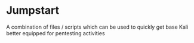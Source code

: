 # Jumpstart
A combination of files / scripts which can be used to quickly get base Kali better equipped for pentesting activities
